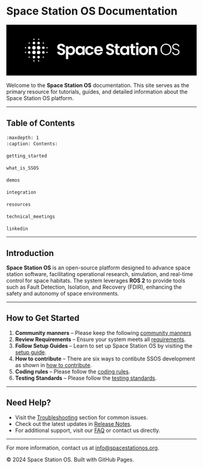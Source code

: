 
# Space Station OS Documentation


![Space Station OS Logo](assets/logo/SSOS_LogoMark_TextSide_White_BGBlack.png)


Welcome to the **Space Station OS** documentation. This site serves as the primary resource for tutorials, guides, and detailed information about the Space Station OS platform.

---

## Table of Contents

```{toctree}
:maxdepth: 1
:caption: Contents:

getting_started

what_is_SSOS

demos

integration

resources

technical_meetings

linkedin

```

---

## Introduction

**Space Station OS** is an open-source platform designed to advance space station software, facilitating operational research, simulation, and real-time control for space habitats. The system leverages **ROS 2** to provide tools such as Fault Detection, Isolation, and Recovery (FDIR), enhancing the safety and autonomy of space environments.

---

## How to Get Started
1. **Community manners** – Please keep the following [community manners](community_manners.md)
2. **Review Requirements** – Ensure your system meets all [requirements](requirements.md).
3. **Follow Setup Guides** – Learn to set up Space Station OS by visiting the [setup guide](setup.md).
4. **How to contribute** – There are six ways to contibute SSOS development as shown in [how to contribute](how_to_contribute.md).
5. **Coding rules** –  Please follow the [coding rules](coding_rule.md).
6. **Testing Standards**  –  Please follow the [testing standards](testing_standards.md).

---

## Need Help?
- Visit the [Troubleshooting](troubleshooting.md) section for common issues.
- Check out the latest updates in [Release Notes](release_notes.md).
- For additional support, visit our [FAQ](faq.md) or contact us directly.

---

For more information, contact us at [info@spacestationos.org](mailto:info@spacestationos.org).

© 2024 Space Station OS. Built with GitHub Pages.
